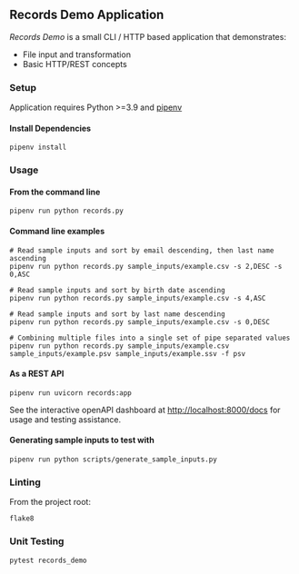 Records Demo Application
------------------------

_Records Demo_ is a small CLI / HTTP based application that demonstrates:
- File input and transformation
- Basic HTTP/REST concepts

### Setup

Application requires Python >=3.9 and [pipenv](https://pipenv.pypa.io/en/latest/)

#### Install Dependencies
```
pipenv install
```

### Usage

#### From the command line
```
pipenv run python records.py
```

#### Command line examples
```
# Read sample inputs and sort by email descending, then last name ascending
pipenv run python records.py sample_inputs/example.csv -s 2,DESC -s 0,ASC

# Read sample inputs and sort by birth date ascending
pipenv run python records.py sample_inputs/example.csv -s 4,ASC

# Read sample inputs and sort by last name descending
pipenv run python records.py sample_inputs/example.csv -s 0,DESC

# Combining multiple files into a single set of pipe separated values
pipenv run python records.py sample_inputs/example.csv sample_inputs/example.psv sample_inputs/example.ssv -f psv
```

#### As a REST API
```
pipenv run uvicorn records:app
```

See the interactive openAPI dashboard at [http://localhost:8000/docs](http://localhost:8000/docs)
for usage and testing assistance.

#### Generating sample inputs to test with
```
pipenv run python scripts/generate_sample_inputs.py
```

### Linting

From the project root:
```
flake8
```

### Unit Testing
```
pytest records_demo
```